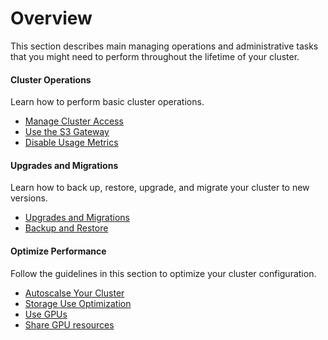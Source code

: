 # Overview

This section describes main managing operations and
administrative tasks that you might need to perform
throughout the lifetime of your cluster.

<div class="row">
  <div class="column-2">
    <div class="card-square mdl-card mdl-shadow--2dp">
      <div class="mdl-card__title mdl-card--expand">
        <h4 class="mdl-card__title-text">Cluster Operations &nbsp;&nbsp;&nbsp;<i class="fa fa-cogs"></i></h4>
      </div>
      <div class="mdl-card__supporting-text">
        Learn how to perform basic cluster operations.
      </div>
      <div class="mdl-card__actions mdl-card--border">
        <ul>
          <li><a href="cluster-access/" class="md-typeset md-link">
            Manage Cluster Access
          </a>
          </li>
          <li><a href="./s3gateway/" class="md-typeset md-link">
            Use the S3 Gateway
          </a>
          </li>
          <li><a href="disable-metrics/" class="md-typeset md-link">
            Disable Usage Metrics
          </a>
          </li>
        </ul>
      </div>
    </div>
  </div>
  <div class="column-2">
     <div class="card-square mdl-card mdl-shadow--2dp">
       <div class="mdl-card__title mdl-card--expand">
         <h4 class="mdl-card__title-text">Upgrades and Migrations &nbsp;&nbsp;&nbsp;<i class="fa fa-level-up"></i></h4>
       </div>
       <div class="mdl-card__supporting-text">
         Learn how to back up, restore, upgrade, and
         migrate your cluster to new versions.
       </div>
       <div class="mdl-card__actions mdl-card--border">
         <ul>
            <li><a href="upgrades_migrations/" class="md-typeset md-link">
             Upgrades and Migrations
            </a>
            </li>
            <li><a href="backup_restore/" class="md-typeset md-link">
              Backup and Restore
            </a>
            </li>
         </ul>
       </div>
     </div>
   </div>
<div>
<div class="row">
  <div class="column-2">
    <div class="card-square mdl-card mdl-shadow--2dp">
      <div class="mdl-card__title mdl-card--expand">
        <h4 class="mdl-card__title-text">Optimize Performance &nbsp;&nbsp;&nbsp;<i class="fa fa-line-chart"></i></h4>
      </div>
      <div class="mdl-card__supporting-text">
        Follow the guidelines in this section to optimize
        your cluster configuration.
      </div>
      <div class="mdl-card__actions mdl-card--border">
        <ul>
          <li><a href="autoscaling/" class="md-typeset md-link">
            Autoscalse Your Cluster
          </a>
          </li>
          <li><a href="data_management/" class="md-typeset md-link">
            Storage Use Optimization
          </a>
          </li>
          <li><a href="gpus/" class="md-typeset md-link">
           Use GPUs
          </a>
          </li>
          <li><a href="sharing_gpu_resources/" class="md-typeset md-link">
            Share GPU resources
          </a>
          </li>
        </ul>
       </div>
     </div>
  </div>
</div>
